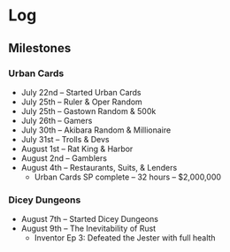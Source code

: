 # Log

## Milestones

### Urban Cards
- July 22nd – Started Urban Cards
- July 25th – Ruler & Oper Random
- July 25th – Gastown Random & 500k
- July 26th – Gamers
- July 30th – Akibara Random & Millionaire
- July 31st – Trolls & Devs
- August 1st – Rat King & Harbor
- August 2nd  – Gamblers
- August 4th – Restaurants, Suits, & Lenders
    - Urban Cards SP complete – 32 hours – $2,000,000

### Dicey Dungeons
- August 7th – Started Dicey Dungeons
- August 9th – The Inevitability of Rust
    - Inventor Ep 3: Defeated the Jester with full health